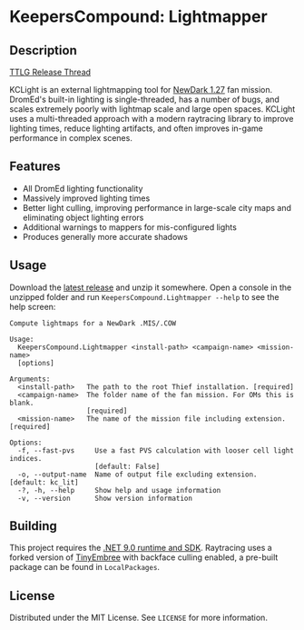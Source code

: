 # KeepersCompound: Lightmapper

## Description

[TTLG Release Thread](https://github.com/JarrodDoyle/KeepersCompound.Lightmapper)

KCLight is an external lightmapping tool for [NewDark 1.27](https://www.ttlg.com/forums/showthread.php?t=149856) fan mission. DromEd's built-in lighting is single-threaded, has a number of bugs, and scales extremely poorly with lightmap scale and large open spaces. KCLight uses a multi-threaded approach with a modern raytracing library to improve lighting times, reduce lighting artifacts, and often improves in-game performance in complex scenes.

## Features
- All DromEd lighting functionality
- Massively improved lighting times
- Better light culling, improving performance in large-scale city maps and eliminating object lighting errors
- Additional warnings to mappers for mis-configured lights
- Produces generally more accurate shadows

## Usage
Download the [latest release](https://github.com/JarrodDoyle/KeepersCompound.Lightmapper/releases/latest) and unzip it somewhere. Open a console in the unzipped folder and run `KeepersCompound.Lightmapper --help` to see the help screen:

```
Compute lightmaps for a NewDark .MIS/.COW

Usage:
  KeepersCompound.Lightmapper <install-path> <campaign-name> <mission-name> 
  [options]

Arguments:
  <install-path>   The path to the root Thief installation. [required]
  <campaign-name>  The folder name of the fan mission. For OMs this is blank. 
                   [required]
  <mission-name>   The name of the mission file including extension. [required]

Options:
  -f, --fast-pvs     Use a fast PVS calculation with looser cell light indices. 
                     [default: False]
  -o, --output-name  Name of output file excluding extension. [default: kc_lit]
  -?, -h, --help     Show help and usage information
  -v, --version      Show version information
```

## Building

This project requires the [.NET 9.0 runtime and SDK](https://dotnet.microsoft.com/en-us/download/dotnet/9.0). Raytracing uses a forked version of [TinyEmbree](https://github.com/pgrit/TinyEmbree) with backface culling enabled, a pre-built package can be found in `LocalPackages`.

## License

Distributed under the MIT License. See `LICENSE` for more information.